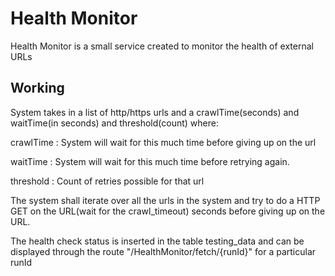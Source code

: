 # Health Monitor

Health Monitor is a small service created to monitor the health of external URLs




## Working

System takes in a list of http/https urls and a crawlTime(seconds) and waitTime(in seconds) and threshold(count)
where:

crawlTime : System will wait for this much time before giving up on the url

waitTime : System will wait for this much time before retrying again.

threshold : Count of retries possible for that url

The system shall iterate over all the urls in the system and try to do a HTTP GET on the URL(wait for the crawl_timeout) seconds before giving up on the URL.

The health check status is inserted in the table testing_data and can be displayed through the route "/HealthMonitor/fetch/{runId}" for a particular runId
